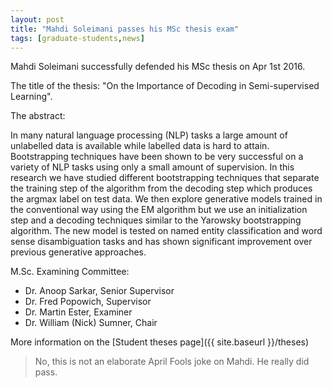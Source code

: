 ```yaml
---
layout: post
title: "Mahdi Soleimani passes his MSc thesis exam"
tags: [graduate-students,news]
---
```


Mahdi Soleimani successfully defended his MSc thesis on Apr 1st 2016. 

The title of the thesis: "On the Importance of Decoding in Semi-supervised Learning".

The abstract:

In many natural language processing (NLP) tasks a large amount of
unlabelled data is available while labelled data is hard to attain.
Bootstrapping techniques have been shown to be very successful on
a variety of NLP tasks using only a small amount of supervision.
In this research we have studied different bootstrapping techniques
that separate the training step of the algorithm from the decoding
step which produces the argmax label on test data. We then explore
generative models trained in the conventional way using the EM
algorithm but we use an initialization step and a decoding techniques
similar to the Yarowsky bootstrapping algorithm. The new model is
tested on named entity classification and word sense disambiguation
tasks and has shown significant improvement over previous generative
approaches.

M.Sc. Examining Committee:

* Dr. Anoop Sarkar, Senior Supervisor
* Dr. Fred Popowich, Supervisor
* Dr. Martin Ester, Examiner
* Dr. William (Nick) Sumner, Chair

More information on the [Student theses page]({{ site.baseurl }}/theses)

> No, this is not an elaborate April Fools joke on Mahdi. He really did pass.

